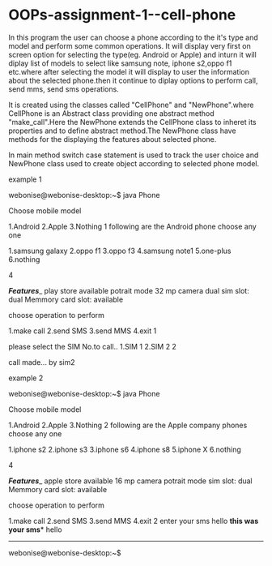 # OOPs-assignment-1--cell-phone

In this program the user can choose a phone according to the it's type and model and perform some common operations. It will display very first on screen option for selecting the type(eg. Android or Apple) and inturn it will diplay list of models to select like samsung note, iphone s2,oppo f1 etc.where after selecting the model it will display to user the information about the selected phone.then it continue to diplay options to perform call, send mms, send sms operations. 


It is created using the classes called "CellPhone" and "NewPhone".where CellPhone is an Abstract class providing one abstract method "make_call".Here the NewPhone extends the CellPhone class to inheret its properties and to define abstract method.The NewPhone class have methods for the displaying the features about selected phone.


In main method switch case statement is used to track the user choice and NewPhone class used to create object according to selected phone model.

example 1


webonise@webonise-desktop:~$ java Phone

Choose mobile model

1.Android 
2.Apple
3.Nothing
1
following are the Android phone choose any one

1.samsung galaxy
2.oppo f1
3.oppo f3
4.samsung note1
5.one-plus
6.nothing

4


_____Features______
play store available
potrait mode
32 mp camera dual
sim slot: dual
Memmory card slot: available


choose operation to perform 

1.make call
2.send SMS
3.send MMS
4.exit
1


please select the SIM No.to call..
1.SIM 1
2.SIM 2
2


call made... by sim2



example 2


webonise@webonise-desktop:~$ java Phone

Choose mobile model

1.Android 
2.Apple
3.Nothing
2
following are the Apple company phones choose any one

1.iphone s2
2.iphone s3
3.iphone s6
4.iphone s8
5.iphone X
6.nothing

4


_____Features______
apple store available
16 mp camera
potrait mode
sim slot: dual
Memmory card slot: available


choose operation to perform 

1.make call
2.send SMS
3.send MMS
4.exit
2
enter your sms
hello
******this was your sms*******
hello
************


webonise@webonise-desktop:~$ 


